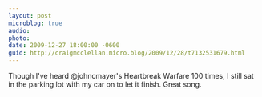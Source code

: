 ```yaml
---
layout: post
microblog: true
audio: 
photo: 
date: 2009-12-27 18:00:00 -0600
guid: http://craigmcclellan.micro.blog/2009/12/28/t7132531679.html
---
```

Though I've heard @johncmayer's Heartbreak Warfare 100 times, I still sat in the parking lot with my car on to let it finish. Great song.
